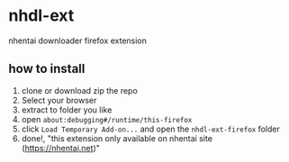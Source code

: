 # nhdl-ext
nhentai downloader firefox extension

## how to install
1. clone or download zip the repo
2. Select your browser
3. extract to folder you like
4. open `about:debugging#/runtime/this-firefox`
5. click `Load Temporary Add-on...` and open the `nhdl-ext-firefox` folder
6. done!, "this extension only available on nhentai site (https://nhentai.net)"
